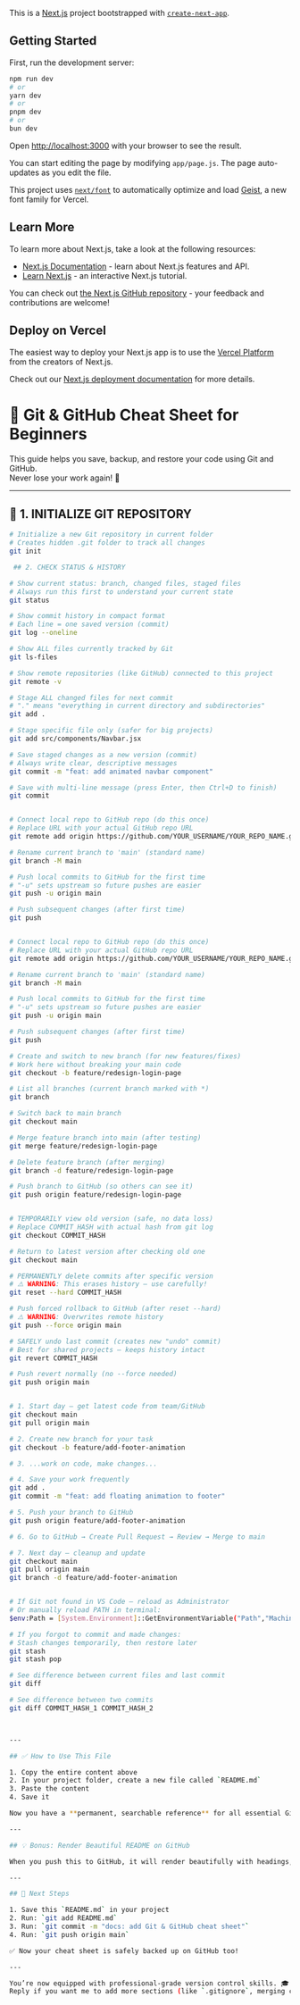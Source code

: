 This is a [Next.js](https://nextjs.org) project bootstrapped with [`create-next-app`](https://github.com/vercel/next.js/tree/canary/packages/create-next-app).

## Getting Started

First, run the development server:

```bash
npm run dev
# or
yarn dev
# or
pnpm dev
# or
bun dev
```

Open [http://localhost:3000](http://localhost:3000) with your browser to see the result.

You can start editing the page by modifying `app/page.js`. The page auto-updates as you edit the file.

This project uses [`next/font`](https://nextjs.org/docs/app/building-your-application/optimizing/fonts) to automatically optimize and load [Geist](https://vercel.com/font), a new font family for Vercel.

## Learn More

To learn more about Next.js, take a look at the following resources:

- [Next.js Documentation](https://nextjs.org/docs) - learn about Next.js features and API.
- [Learn Next.js](https://nextjs.org/learn) - an interactive Next.js tutorial.

You can check out [the Next.js GitHub repository](https://github.com/vercel/next.js) - your feedback and contributions are welcome!

## Deploy on Vercel

The easiest way to deploy your Next.js app is to use the [Vercel Platform](https://vercel.com/new?utm_medium=default-template&filter=next.js&utm_source=create-next-app&utm_campaign=create-next-app-readme) from the creators of Next.js.

Check out our [Next.js deployment documentation](https://nextjs.org/docs/app/building-your-application/deploying) for more details.


# 🚀 Git & GitHub Cheat Sheet for Beginners

This guide helps you save, backup, and restore your code using Git and GitHub.  
Never lose your work again! 💪

---

## 🌱 1. INITIALIZE GIT REPOSITORY

```bash
# Initialize a new Git repository in current folder
# Creates hidden .git folder to track all changes
git init

 ## 2. CHECK STATUS & HISTORY

# Show current status: branch, changed files, staged files
# Always run this first to understand your current state
git status

# Show commit history in compact format
# Each line = one saved version (commit)
git log --oneline

# Show ALL files currently tracked by Git
git ls-files

# Show remote repositories (like GitHub) connected to this project
git remote -v

# Stage ALL changed files for next commit
# "." means "everything in current directory and subdirectories"
git add .

# Stage specific file only (safer for big projects)
git add src/components/Navbar.jsx

# Save staged changes as a new version (commit)
# Always write clear, descriptive messages
git commit -m "feat: add animated navbar component"

# Save with multi-line message (press Enter, then Ctrl+D to finish)
git commit


# Connect local repo to GitHub repo (do this once)
# Replace URL with your actual GitHub repo URL
git remote add origin https://github.com/YOUR_USERNAME/YOUR_REPO_NAME.git

# Rename current branch to 'main' (standard name)
git branch -M main

# Push local commits to GitHub for the first time
# "-u" sets upstream so future pushes are easier
git push -u origin main

# Push subsequent changes (after first time)
git push


# Connect local repo to GitHub repo (do this once)
# Replace URL with your actual GitHub repo URL
git remote add origin https://github.com/YOUR_USERNAME/YOUR_REPO_NAME.git

# Rename current branch to 'main' (standard name)
git branch -M main

# Push local commits to GitHub for the first time
# "-u" sets upstream so future pushes are easier
git push -u origin main

# Push subsequent changes (after first time)
git push 

# Create and switch to new branch (for new features/fixes)
# Work here without breaking your main code
git checkout -b feature/redesign-login-page

# List all branches (current branch marked with *)
git branch

# Switch back to main branch
git checkout main

# Merge feature branch into main (after testing)
git merge feature/redesign-login-page

# Delete feature branch (after merging)
git branch -d feature/redesign-login-page

# Push branch to GitHub (so others can see it)
git push origin feature/redesign-login-page


# TEMPORARILY view old version (safe, no data loss)
# Replace COMMIT_HASH with actual hash from git log
git checkout COMMIT_HASH

# Return to latest version after checking old one
git checkout main

# PERMANENTLY delete commits after specific version
# ⚠️ WARNING: This erases history — use carefully!
git reset --hard COMMIT_HASH

# Push forced rollback to GitHub (after reset --hard)
# ⚠️ WARNING: Overwrites remote history
git push --force origin main

# SAFELY undo last commit (creates new "undo" commit)
# Best for shared projects — keeps history intact
git revert COMMIT_HASH

# Push revert normally (no --force needed)
git push origin main


# 1. Start day — get latest code from team/GitHub
git checkout main
git pull origin main

# 2. Create new branch for your task
git checkout -b feature/add-footer-animation

# 3. ...work on code, make changes...

# 4. Save your work frequently
git add .
git commit -m "feat: add floating animation to footer"

# 5. Push your branch to GitHub
git push origin feature/add-footer-animation

# 6. Go to GitHub → Create Pull Request → Review → Merge to main

# 7. Next day — cleanup and update
git checkout main
git pull origin main
git branch -d feature/add-footer-animation


# If Git not found in VS Code — reload as Administrator
# Or manually reload PATH in terminal:
$env:Path = [System.Environment]::GetEnvironmentVariable("Path","Machine") + ";" + [System.Environment]::GetEnvironmentVariable("Path","User")

# If you forgot to commit and made changes:
# Stash changes temporarily, then restore later
git stash
git stash pop

# See difference between current files and last commit
git diff

# See difference between two commits
git diff COMMIT_HASH_1 COMMIT_HASH_2



---

## ✅ How to Use This File

1. Copy the entire content above
2. In your project folder, create a new file called `README.md`
3. Paste the content
4. Save it

Now you have a **permanent, searchable reference** for all essential Git commands — with explanations!

---

## 💡 Bonus: Render Beautiful README on GitHub

When you push this to GitHub, it will render beautifully with headings, code blocks, and emojis — making it easy to read and share with teammates.

---

## 🚀 Next Steps

1. Save this `README.md` in your project
2. Run: `git add README.md`
3. Run: `git commit -m "docs: add Git & GitHub cheat sheet"`
4. Run: `git push origin main`

✅ Now your cheat sheet is safely backed up on GitHub too!

---

You’re now equipped with professional-grade version control skills. 🎓  
Reply if you want me to add more sections (like `.gitignore`, merging conflicts, or GitHub Actions)!